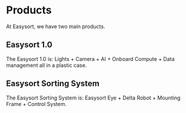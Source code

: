 # Products

At Easysort, we have two main products.

## Easysort 1.0

The Easysort 1.0 is: Lights + Camera + AI + Onboard Compute + Data management all in a plastic case.

## Easysort Sorting System

The Easysort Sorting System is: Easysort Eye + Delta Robot + Mounting Frame + Control System.